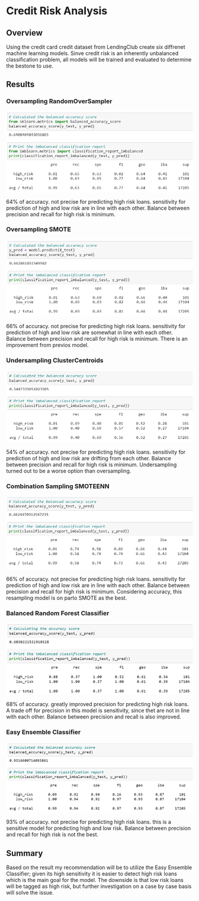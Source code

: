 # Credit Risk Analysis

## Overview 
Using the credit card credit dataset from LendingClub create six diffrenet machine learning models. Sinve credit risk is an inherently unbalanced classification problem, all models will be trained and evaluated to determine the bestone to use.

## Results

### Oversampling RandomOverSampler
<img src="https://github.com/luisnewmanh/Credit_Risk_Analysis/blob/main/Resources/randomoversampling.PNG">

64% of accuracy. not precise for predicting high risk loans.  sensitivity for prediction of high and low risk are in line with each other. Balance between precision and recall for high risk is minimum.

### Oversampling SMOTE
<img src="https://github.com/luisnewmanh/Credit_Risk_Analysis/blob/main/Resources/smoteoversampling.PNG">

66% of accuracy. not precise for predicting high risk loans.  sensitivity for prediction of high and low risk are somewhat in line with each other. Balance between precision and recall for high risk is minimum. There is an improvement from previos model.

### Undersampling ClusterCentroids
<img src="https://github.com/luisnewmanh/Credit_Risk_Analysis/blob/main/Resources/clusterundersampling.PNG">

54% of accuracy. not precise for predicting high risk loans.  sensitivity for prediction of high and low risk are drifting from each other. Balance between precision and recall for high risk is minimum. Undersampling turned out to be a worse option than oversampling.

### Combination Sampling SMOTEENN
<img src="https://github.com/luisnewmanh/Credit_Risk_Analysis/blob/main/Resources/combinationsampling.PNG">

66% of accuracy. not precise for predicting high risk loans.  sensitivity for prediction of high and low risk are in line with each other. Balance between precision and recall for high risk is minimum. Considering accuracy, this resampling model is on parto SMOTE as the best.

### Balanced Random Forest Classifier
<img src="https://github.com/luisnewmanh/Credit_Risk_Analysis/blob/main/Resources/randomforest.PNG">

68% of accuracy. greatly improved precision for predicting high risk loans. A trade off for precision  in this model is sensitivity, since thet are not in line with each other. Balance between precision and recall is also improved.

### Easy Ensemble Classifier
<img src="https://github.com/luisnewmanh/Credit_Risk_Analysis/blob/main/Resources/easyensamble.PNG">

93% of accuracy. not precise for predicting high risk loans.  this is a sensitive model for predicting high and low risk. Balance between precision and recall for high risk is not the best.

## Summary
Based on the result my recommendation will be to utilize the Easy Ensemble Classifier; given its high sensitivity it is easier to detect high risk loans which is the main goal for the model. The downside is that low risk loans will be tagged as high risk, but  further investigation on a case by case basis will solve the issue. 

